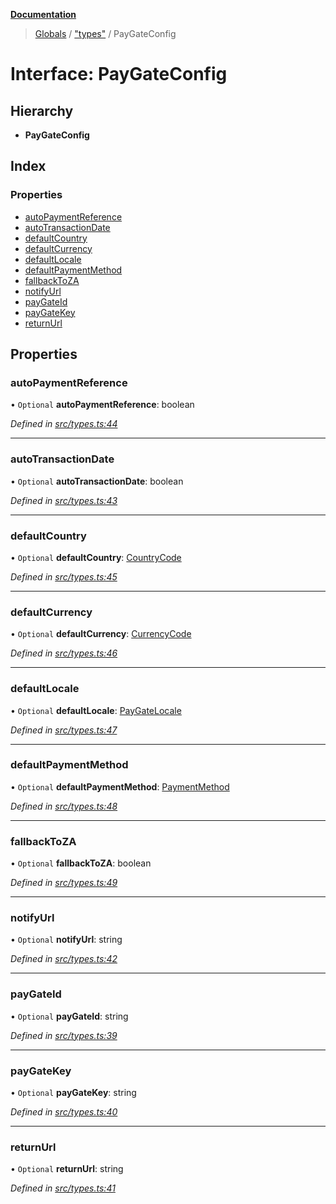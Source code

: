 **[Documentation](../README.md)**

> [Globals](../README.md) / ["types"](../modules/_types_.md) / PayGateConfig

# Interface: PayGateConfig

## Hierarchy

- **PayGateConfig**

## Index

### Properties

- [autoPaymentReference](_types_.paygateconfig.md#autopaymentreference)
- [autoTransactionDate](_types_.paygateconfig.md#autotransactiondate)
- [defaultCountry](_types_.paygateconfig.md#defaultcountry)
- [defaultCurrency](_types_.paygateconfig.md#defaultcurrency)
- [defaultLocale](_types_.paygateconfig.md#defaultlocale)
- [defaultPaymentMethod](_types_.paygateconfig.md#defaultpaymentmethod)
- [fallbackToZA](_types_.paygateconfig.md#fallbacktoza)
- [notifyUrl](_types_.paygateconfig.md#notifyurl)
- [payGateId](_types_.paygateconfig.md#paygateid)
- [payGateKey](_types_.paygateconfig.md#paygatekey)
- [returnUrl](_types_.paygateconfig.md#returnurl)

## Properties

### autoPaymentReference

• `Optional` **autoPaymentReference**: boolean

_Defined in [src/types.ts:44](https://github.com/distributhor/paygate-sdk/blob/f45caff/src/types.ts#L44)_

---

### autoTransactionDate

• `Optional` **autoTransactionDate**: boolean

_Defined in [src/types.ts:43](https://github.com/distributhor/paygate-sdk/blob/f45caff/src/types.ts#L43)_

---

### defaultCountry

• `Optional` **defaultCountry**: [CountryCode](../enums/_types_.countrycode.md)

_Defined in [src/types.ts:45](https://github.com/distributhor/paygate-sdk/blob/f45caff/src/types.ts#L45)_

---

### defaultCurrency

• `Optional` **defaultCurrency**: [CurrencyCode](../enums/_types_.currencycode.md)

_Defined in [src/types.ts:46](https://github.com/distributhor/paygate-sdk/blob/f45caff/src/types.ts#L46)_

---

### defaultLocale

• `Optional` **defaultLocale**: [PayGateLocale](../enums/_types_.paygatelocale.md)

_Defined in [src/types.ts:47](https://github.com/distributhor/paygate-sdk/blob/f45caff/src/types.ts#L47)_

---

### defaultPaymentMethod

• `Optional` **defaultPaymentMethod**: [PaymentMethod](../enums/_types_.paymentmethod.md)

_Defined in [src/types.ts:48](https://github.com/distributhor/paygate-sdk/blob/f45caff/src/types.ts#L48)_

---

### fallbackToZA

• `Optional` **fallbackToZA**: boolean

_Defined in [src/types.ts:49](https://github.com/distributhor/paygate-sdk/blob/f45caff/src/types.ts#L49)_

---

### notifyUrl

• `Optional` **notifyUrl**: string

_Defined in [src/types.ts:42](https://github.com/distributhor/paygate-sdk/blob/f45caff/src/types.ts#L42)_

---

### payGateId

• `Optional` **payGateId**: string

_Defined in [src/types.ts:39](https://github.com/distributhor/paygate-sdk/blob/f45caff/src/types.ts#L39)_

---

### payGateKey

• `Optional` **payGateKey**: string

_Defined in [src/types.ts:40](https://github.com/distributhor/paygate-sdk/blob/f45caff/src/types.ts#L40)_

---

### returnUrl

• `Optional` **returnUrl**: string

_Defined in [src/types.ts:41](https://github.com/distributhor/paygate-sdk/blob/f45caff/src/types.ts#L41)_
